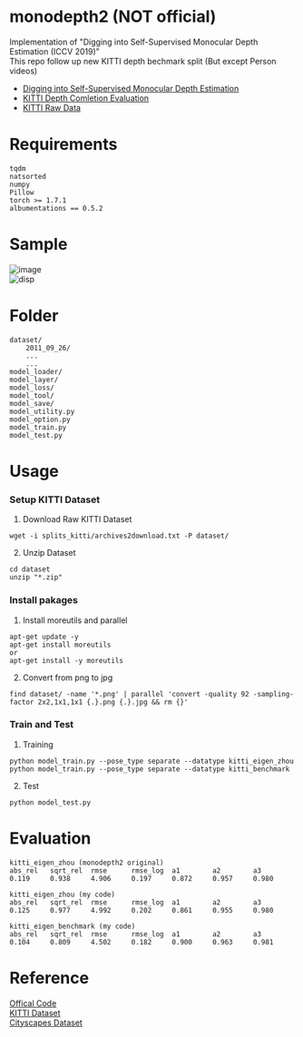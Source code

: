 # monodepth2 (NOT official)
Implementation of "Digging into Self-Supervised Monocular Depth Estimation (ICCV 2019)"  
This repo follow up new KITTI depth bechmark split (But except Person videos)  
- [Digging into Self-Supervised Monocular Depth Estimation](https://arxiv.org/abs/1806.01260)  
- [KITTI Depth Comletion Evaluation](http://www.cvlibs.net/datasets/kitti/eval_depth.php?benchmark=depth_completion)  
- [KITTI Raw Data](http://www.cvlibs.net/datasets/kitti/raw_data.php)  
# Requirements  
```
tqdm
natsorted
numpy
Pillow
torch >= 1.7.1
albumentations == 0.5.2
```
# Sample
![image](https://github.com/Doyosae/Digging_Into_Self-Supervised_Monocular_Depth_Estimation/blob/main/sample/image.gif)  
![disp](https://github.com/Doyosae/Digging_Into_Self-Supervised_Monocular_Depth_Estimation/blob/main/sample/disp.gif)  
# Folder  
```
dataset/
    2011_09_26/
    ...
    ...
model_loader/
model_layer/
model_loss/
model_tool/
model_save/
model_utility.py
model_option.py
model_train.py
model_test.py
```
# Usage
### Setup KITTI Dataset
1. Download Raw KITTI Dataset
```
wget -i splits_kitti/archives2download.txt -P dataset/  
```
2. Unzip Dataset
```
cd dataset
unzip "*.zip"
```
### Install pakages
1. Install moreutils and parallel  
```
apt-get update -y
apt-get install moreutils
or
apt-get install -y moreutils
```
2. Convert from png to jpg
```
find dataset/ -name '*.png' | parallel 'convert -quality 92 -sampling-factor 2x2,1x1,1x1 {.}.png {.}.jpg && rm {}'
```
### Train and Test
1. Training
```
python model_train.py --pose_type separate --datatype kitti_eigen_zhou
python model_train.py --pose_type separate --datatype kitti_benchmark
```
2. Test
```
python model_test.py
```
# Evaluation
```
kitti_eigen_zhou (monodepth2 original)
abs_rel   sqrt_rel  rmse      rmse_log  a1        a2        a3
0.119     0.938     4.906     0.197     0.872     0.957     0.980

kitti_eigen_zhou (my code)
abs_rel   sqrt_rel  rmse      rmse_log  a1        a2        a3
0.125     0.977     4.992     0.202     0.861     0.955     0.980

kitti_eigen_benchmark (my code)
abs_rel   sqrt_rel  rmse      rmse_log  a1        a2        a3
0.104     0.809     4.502     0.182     0.900     0.963     0.981
```
# Reference  
[Offical Code](https://github.com/nianticlabs/monodepth2)  
[KITTI Dataset](https://github.com/Doyosae/KITTIDataset)  
[Cityscapes Dataset](https://github.com/Doyosae/CityscapesDataset)
